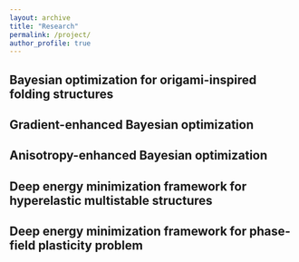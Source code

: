 ```yaml
---
layout: archive
title: "Research"
permalink: /project/
author_profile: true
---
```


## Bayesian optimization for origami-inspired folding structures

## Gradient-enhanced Bayesian optimization

## Anisotropy-enhanced Bayesian optimization

## Deep energy minimization framework for hyperelastic multistable structures

## Deep energy minimization framework for phase-field plasticity problem
